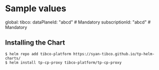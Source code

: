 # Sample values
global:
  tibco:
    dataPlaneId: "abcd" # Mandatory
    subscriptionId: "abcd" # Mandatory

## Installing the Chart

```console
$ helm repo add tibco-platform https://syan-tibco.github.io/tp-helm-charts/
$ helm install tp-cp-proxy tibco-platform/tp-cp-proxy